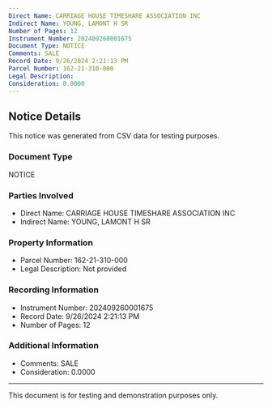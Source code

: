 ```yaml
---
Direct Name: CARRIAGE HOUSE TIMESHARE ASSOCIATION INC
Indirect Name: YOUNG, LAMONT H SR
Number of Pages: 12
Instrument Number: 202409260001675
Document Type: NOTICE
Comments: SALE
Record Date: 9/26/2024 2:21:13 PM
Parcel Number: 162-21-310-000
Legal Description: 
Consideration: 0.0000
---
```


## Notice Details

This notice was generated from CSV data for testing purposes.

### Document Type
NOTICE

### Parties Involved
- Direct Name: CARRIAGE HOUSE TIMESHARE ASSOCIATION INC
- Indirect Name: YOUNG, LAMONT H SR

### Property Information
- Parcel Number: 162-21-310-000
- Legal Description: Not provided

### Recording Information
- Instrument Number: 202409260001675
- Record Date: 9/26/2024 2:21:13 PM
- Number of Pages: 12

### Additional Information
- Comments: SALE
- Consideration: 0.0000

---

This document is for testing and demonstration purposes only.
